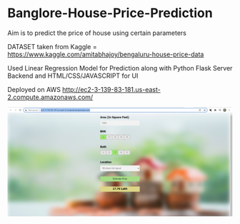 # Banglore-House-Price-Prediction
Aim is to predict the price of house using certain parameters

DATASET taken from Kaggle = https://www.kaggle.com/amitabhajoy/bengaluru-house-price-data 

Used Linear Regression Model for Prediction along with Python Flask Server Backend and HTML/CSS/JAVASCRIPT for UI

Deployed on AWS 
http://ec2-3-139-83-181.us-east-2.compute.amazonaws.com/

![Screenshot](website.jpg)
